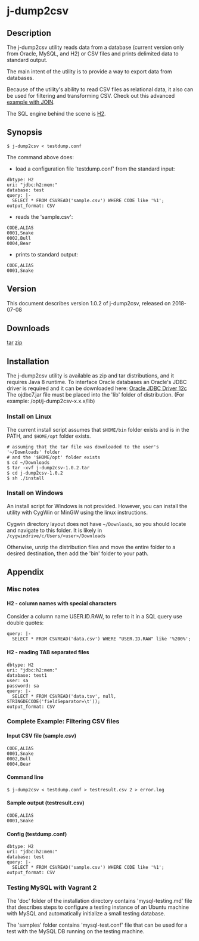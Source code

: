 # j-dump2csv #
## Description ##
The j-dump2csv utility reads data from a database (current version only from Oracle, MySQL, and H2)
or CSV files and prints delimited data to standard output.

The main intent of the utility is to provide a way to export data from databases.

Because of the utility's ability to read CSV files as relational data, it also can
be used for filtering and transforming CSV. Check out this advanced [example with JOIN](https://github.com/andrey-stepantsov/j-dump2csv/wiki/Using-%27JOIN%27-with-CSV).

The SQL engine behind the scene is [H2](http://h2database.com).
## Synopsis ##
~~~
$ j-dump2csv < testdump.conf
~~~
The command above does:
 * load a configuration file 'testdump.conf' from the standard input:
~~~
dbtype: H2
uri: "jdbc:h2:mem:"
database: test
query: |-
  SELECT * FROM CSVREAD('sample.csv') WHERE CODE like '%1';
output_format: CSV
~~~
 * reads the 'sample.csv':
~~~
CODE,ALIAS
0001,Snake
0002,Bull
0004,Bear
~~~
 * prints to standard output:
~~~
CODE,ALIAS
0001,Snake
~~~
  
## Version ##
This document describes version 1.0.2 of j-dump2csv, released on 2018-07-08
## Downloads ##
[tar](https://github.com/andrey-stepantsov/j-dump2csv/releases/download/1.0.2/j-dump2csv-1.0.2.tar)
[zip](https://github.com/andrey-stepantsov/j-dump2csv/releases/download/1.0.2/j-dump2csv-1.0.2.tar)
 
## Installation ##
The j-dump2csv utility is available as zip and tar distributions, and it requires Java 8 runtime.
To interface Oracle databases an Oracle's JDBC driver is required and it can be downloaded here:
[Oracle JDBC Driver 12c](http://www.oracle.com/technetwork/database/features/jdbc/jdbc-drivers-12c-download-1958347.html)
The ojdbc7.jar file must be placed into the 'lib' folder of distribution. (For example: /opt/j-dump2csv-x.x.x/lib)

### Install on Linux ###
The current install script assumes that `$HOME/bin` folder exists and is in the PATH, and `$HOME/opt` folder exists.
```
# assuming that the tar file was downloaded to the user's '~/Downloads' folder
# and the '$HOME/opt' folder exists
$ cd ~/Downloads
$ tar -xvf j-dump2csv-1.0.2.tar
$ cd j-dump2csv-1.0.2
$ sh ./install
```

### Install on Windows ###
An install script for Windows is not provided. However, you can install the utility 
with CygWin or MinGW using the linux instructions. 

Cygwin directory layout does not have `~/Downloads`, so you should locate and navigate to this folder. It is likely in
`/cygwindrive/c/Users/<user>/Downloads` 

Otherwise, unzip the distribution files and move the entire
folder to a desired destination, then add the 'bin' folder to your path.

## Appendix ##

### Misc notes ###

#### H2 - column names with special characters ####

Consider a column name USER.ID.RAW, to refer to it in a SQL query use double quotes:
~~~
query: |-
  SELECT * FROM CSVREAD('data.csv') WHERE "USER.ID.RAW" like '%200%';
~~~

#### H2 - reading TAB separated files ####

~~~
dbtype: H2
uri: "jdbc:h2:mem:"
database: test1
user: sa
password: sa
query: |-
  SELECT * FROM CSVREAD('data.tsv', null, STRINGDECODE('fieldSeparator=\t'));
output_format: CSV
~~~

### Complete Example: Filtering CSV files ###

#### Input CSV file (sample.csv) ####
~~~
CODE,ALIAS
0001,Snake
0002,Bull
0004,Bear
~~~

#### Command line ####
~~~
$ j-dump2csv < testdump.conf > testresult.csv 2 > error.log 
~~~

#### Sample output (testresult.csv) ####
~~~
CODE,ALIAS
0001,Snake
~~~

#### Config (testdump.conf) ####
~~~
dbtype: H2
uri: "jdbc:h2:mem:"
database: test
query: |-
  SELECT * FROM CSVREAD('sample.csv') WHERE CODE like '%1';
output_format: CSV
~~~

### Testing MySQL with Vagrant 2 ###

The 'doc' folder of the installation directory contains 'mysql-testing.md' file that
describes steps to configure a testing instance of an Ubuntu machine with MySQL and
automatically initialize a small testing database.

The 'samples' folder contains 'mysql-test.conf' file that can be used for a test with
the MySQL DB running on the testing machine.
